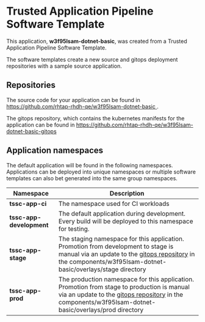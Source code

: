 # Trusted Application Pipeline Software Template

This application, **w3f95lsam-dotnet-basic**, was created from a Trusted Application Pipeline Software Template.

The software templates create a new source and gitops deployment repositories with a sample source application. 

## Repositories

The source code for your application can be found in [https://github.com/rhtap-rhdh-qe/w3f95lsam-dotnet-basic ](https://github.com/rhtap-rhdh-qe/w3f95lsam-dotnet-basic ).
 
The gitops repository, which contains the kubernetes manifests for the application can be found in 
[https://github.com/rhtap-rhdh-qe/w3f95lsam-dotnet-basic-gitops ](https://github.com/rhtap-rhdh-qe/w3f95lsam-dotnet-basic-gitops ) 

## Application namespaces 

The default application will be found in the following namespaces. Applications can be deployed into unique namespaces or multiple software templates can also bet generated into the same group namespaces.  

|  Namespace   |  Description   |  
| -------- | -------- |
| **tssc-app-ci** | The namespace used for CI workloads |
| **tssc-app-development** | The default application during development. Every build will be deployed to this namespace for testing. |
| **tssc-app-stage** | The staging namespace for this application. Promotion from development to stage is manual via an update to the [gitops repository](https://github.com/rhtap-rhdh-qe/w3f95lsam-dotnet-basic-gitops ) in the components/w3f95lsam-dotnet-basic/overlays/stage directory |
| **tssc-app-prod** | The production namespace for this application. Promotion from stage to production is manual via an update to the [gitops repository](https://github.com/rhtap-rhdh-qe/w3f95lsam-dotnet-basic-gitops ) in the components/w3f95lsam-dotnet-basic/overlays/prod directory |